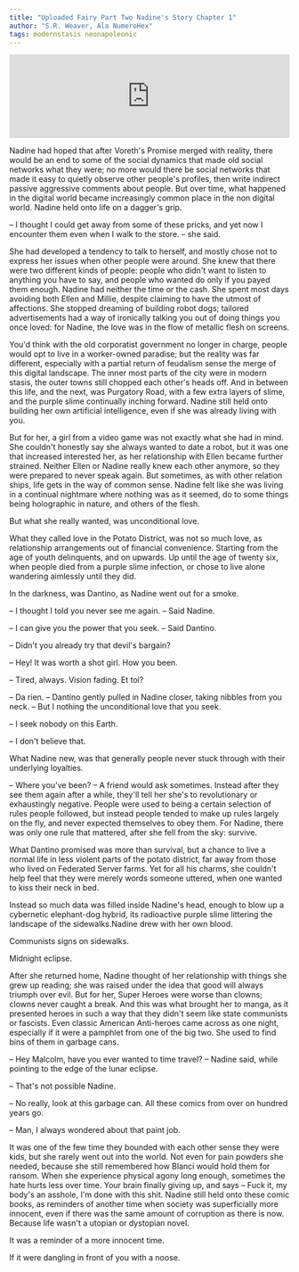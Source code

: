 ```yaml
---
title: "Uploaded Fairy Part Two Nadine's Story Chapter 1"
author: "S.R. Weaver, Ala NumeroHex"
tags: modernstasis neonapoleonic
---
```

[<iframe scrolling="no" id="hearthis_at_track_7331015" width="100%" height="150" src="https://app.hearthis.at/embed/7331015/transparent_black/?hcolor=&color=&style=2&block_size=2&block_space=1&background=1&waveform=0&cover=0&autoplay=0&css=" frameborder="0" allowtransparency allow="autoplay"><p>Listen to <a href="https://hearthis.at/todiaspora/pentatonic-phrygian/" target="_blank">Pentatonic Phrygian</a> <span>by</span><a href="https://hearthis.at/todiaspora/" target="_blank" >ToDiaspora</a> <span>on</span> <a href="https://hearthis.at/" target="_blank">hearthis.at</a></p></iframe>](https://hearthis.at/todiaspora/emergingpurgatory/)

Nadine had hoped that after Voreth's Promise merged with reality, there would be an end to some of the social dynamics that made old social networks what they were; no more would there be social networks that made it easy to quietly observe other people's profiles, then write indirect passive aggressive comments about people. But over time, what happened in the digital world became increasingly common place in the non digital world. Nadine held onto life on a dagger's grip.

– I thought I could get away from some of these pricks, and yet now I encounter them even when I walk to the store. – she said.

She had developed a tendency to talk to herself, and mostly chose not to express her issues when other people were around. She knew that there were two different kinds of people: people who didn't want to listen to anything you have to say, and people who wanted do only if you payed them enough. Nadine had neither the time or the cash. She spent most days avoiding both Ellen and Millie, despite claiming to have the utmost of affections. She stopped dreaming of building robot dogs; tailored advertisements had a way of ironically talking you out of doing things you once loved: for Nadine, the love was in the flow of metallic flesh on screens.

You'd think with the old corporatist government no longer in charge, people would opt to live in a worker-owned paradise; but the reality was far different, especially with a partial return of feudalism sense the merge of this digital landscape. The inner most parts of the city were in modern stasis, the outer towns still chopped each other's heads off. And in between this life, and the next, was Purgatory Road, with a few extra layers of slime, and the purple slime continually inching forward. Nadine still held onto building her own artificial intelligence, even if she was already living with you.

But for her, a girl from a video game was not exactly what she had in mind. She couldn't honestly say she always wanted to date a robot, but it was one that increased interested her, as her relationship with Ellen became further strained. Neither Ellen or Nadine really knew each other anymore, so they were prepared to never speak again. But sometimes, as with other relation ships, life gets in the way of common sense. Nadine felt like she was living in a continual nightmare where nothing was as it seemed, do to some things being holographic in nature, and others of the flesh.

But what she really wanted, was unconditional love.

What they called love in the Potato District, was not so much love, as relationship arrangements out of financial convenience. Starting from the age of youth delinquents, and on upwards. Up until the age of twenty six, when people died from a purple slime infection, or chose to live alone wandering aimlessly until they did.

In the darkness, was Dantino, as Nadine went out for a smoke.

– I thought I told you never see me again. – Said Nadine.

– I can give you the power that you seek. – Said Dantino.

– Didn't you already try that devil's bargain?

– Hey! It was worth a shot girl. How you been.

– Tired, always. Vision fading. Et toi?

– Da rien. – Dantino gently pulled in Nadine closer, taking nibbles from you neck. – But I nothing the unconditional love that you seek.

– I seek nobody on this Earth.

– I don't believe that.


What Nadine new, was that generally people never stuck through with their underlying loyalties.

– Where you've been? – A friend would ask sometimes. Instead after they see them again after a while, they'll tell her she's to revolutionary or exhaustingly negative. People were used to being a certain selection of rules people followed, but instead people tended to make up rules largely on the fly, and never expected themselves to obey them. For Nadine, there was only one rule that mattered, after she fell from the sky: survive.

What Dantino promised was more than survival, but a chance to live a normal life in less violent parts of the potato district, far away from those who lived on Federated Server farms. Yet for all his charms, she couldn't help feel that they were merely words someone uttered, when one wanted to kiss their neck in bed.

Instead so much data was filled inside Nadine's head, enough to blow up a cybernetic elephant-dog hybrid, its radioactive purple slime littering the landscape of the sidewalks.Nadine drew with her own blood.

Communists signs on sidewalks.

Midnight eclipse.

After she returned home, Nadine thought of her relationship with things she grew up reading; she was raised under the idea that good will always triumph over evil. But for her, Super Heroes were worse than clowns; clowns never caught a break. And this was what brought her to manga, as it presented heroes in such a way that they didn't seem like state communists or fascists. Even classic American Anti-heroes came across as one night, especially if it were a pamphlet from one of the big two. She used to find bins of them in garbage cans.

– Hey Malcolm, have you ever wanted to time travel? – Nadine said, while pointing to the edge of the lunar eclipse.

– That's not possible Nadine.

– No really, look at this garbage can. All these comics from over on hundred years go.

– Man, I always wondered about that paint job.

It was one of the few time they bounded with each other sense they were kids, but she rarely went out into the world. Not even for pain powders she needed, because she still remembered how Blanci would hold them for ransom. When she experience physical agony long enough, sometimes the hate hurts less over time. Your brain finally giving up, and says – Fuck it, my body's an asshole, I'm done with this shit. Nadine still held onto these comic books, as reminders of another time when society was superficially more innocent, even if there was the same amount of corruption as there is now. Because life wasn't a utopian or dystopian novel.

It was a reminder of a more innocent time.

If it were dangling in front of you with a noose.

